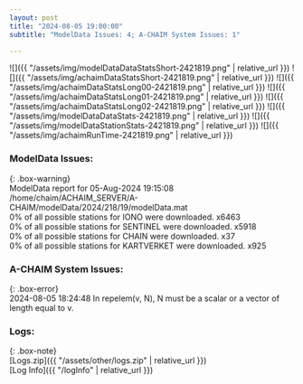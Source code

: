 ```yaml
---
layout: post
title: "2024-08-05 19:00:00"
subtitle: "ModelData Issues: 4; A-CHAIM System Issues: 1"

---
```


![]({{ "/assets/img/modelDataDataStatsShort-2421819.png" | relative_url }})
![]({{ "/assets/img/achaimDataStatsShort-2421819.png" | relative_url }})
![]({{ "/assets/img/achaimDataStatsLong00-2421819.png" | relative_url }})
![]({{ "/assets/img/achaimDataStatsLong01-2421819.png" | relative_url }})
![]({{ "/assets/img/achaimDataStatsLong02-2421819.png" | relative_url }})
![]({{ "/assets/img/modelDataDataStats-2421819.png" | relative_url }})
![]({{ "/assets/img/modelDataStationStats-2421819.png" | relative_url }})
![]({{ "/assets/img/achaimRunTime-2421819.png" | relative_url }})


### ModelData Issues:  
  
{: .box-warning}  
 ModelData report for 05-Aug-2024 19:15:08   
 /home/chaim/ACHAIM_SERVER/A-CHAIM/modelData/2024/218/19/modelData.mat   
 0% of all possible stations for IONO were downloaded. x6463   
 0% of all possible stations for SENTINEL were downloaded. x5918   
 0% of all possible stations for CHAIN were downloaded. x37   
 0% of all possible stations for KARTVERKET were downloaded. x925   
  
### A-CHAIM System Issues:  
  
{: .box-error}  
2024-08-05 18:24:48 In repelem(v, N), N must be a scalar or a vector of length equal to v.  

### Logs:  
  
{: .box-note}  
[Logs.zip]({{ "/assets/other/logs.zip" | relative_url }})  
[Log Info]({{ "/logInfo" | relative_url }})  
